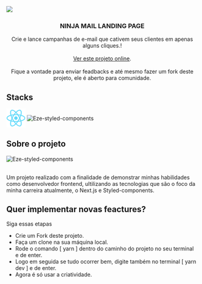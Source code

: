 <a href="https://www.linkedin.com/in/ezequias-dev/" target="_blank"><img height="20px" src="https://img.shields.io/badge/-LinkedIn-%230077B5?style=for-the-badge&logo=linkedin&logoColor=white" target="_blank"></a> 

<h3 align="center">NINJA MAIL LANDING PAGE</h3>

<p align="center">
  Crie e lance campanhas de e-mail que cativem seus clientes em apenas alguns cliques.!
  <br>
  <br>
  <a href="https://ninja-mail-by-ezequiassantos.vercel.app/">Ver este projeto online</a>.
  <br/>
  <br/>
  Fique a vontade para enviar feadbacks e até mesmo fazer um fork deste projeto, ele é aberto para comunidade.
</p>

## Stacks
<div>
  <img align="center" alt="Eze-React" height="50" width="50" src="https://raw.githubusercontent.com/devicons/devicon/master/icons/react/react-original.svg">
 <img align="center" alt="Eze-styled-components" height="50" width="50" src="https://user-images.githubusercontent.com/73268367/173192371-b15a5bae-9748-42ad-8bba-41a20e18bfe2.png">
</div>

## Sobre o projeto

<div>
     <img align="center" alt="Eze-styled-components" height="500" width="580" src="https://user-images.githubusercontent.com/73268367/173192939-fa9c4a0e-94a3-45f1-b9fb-5537cb787bb7.png">
  <br><br>
  <p>
    Um projeto realizado com a finalidade de demonstrar minhas habilidades como desenvolvedor frontend, ultilizando as tecnologias que são o foco da minha carreira atualmente, o Next.js e Styled-components.
  </p>
</div>

## Quer implementar novas feactures?

Siga essas etapas
  * Crie um Fork deste projeto.
  * Faça um clone na sua máquina local.
  * Rode o comando [ yarn ] dentro do caminho do projeto no seu terminal e de enter.
  * Logo em seguida se tudo ocorrer bem, digite também no terminal [ yarn dev ] e de enter.
  * Agora é só usar a criatividade.
<br>
